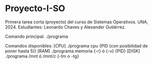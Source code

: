 # Proyecto-I-SO

Primera tarea corta (proyecto) del curso de Sistemas Operativos. UNA, 2024.
Estudiantes: Leonardo Chaves y Alexander Gutiérrez.

Comando principal:
    ./programa

Comandos disponibles:
    [CPU]  ./programa cpu {PID (con posibilidad de poner hasta 5)}
    [RAM]  ./programa memoria {-r} ó {-v} {PID}
    [DISK] ./programa /mnt ó /mnt/c {-tm o -tg} 
